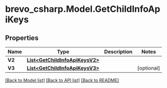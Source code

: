 # brevo_csharp.Model.GetChildInfoApiKeys
## Properties

Name | Type | Description | Notes
------------ | ------------- | ------------- | -------------
**V2** | [**List&lt;GetChildInfoApiKeysV2&gt;**](GetChildInfoApiKeysV2.md) |  | 
**V3** | [**List&lt;GetChildInfoApiKeysV3&gt;**](GetChildInfoApiKeysV3.md) |  | [optional] 

[[Back to Model list]](../README.md#documentation-for-models) [[Back to API list]](../README.md#documentation-for-api-endpoints) [[Back to README]](../README.md)

